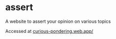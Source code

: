 # assert
A website to assert your opinion on various topics

Accessed at [curious-pondering.web.app/](https://curious-pondering.web.app/)
